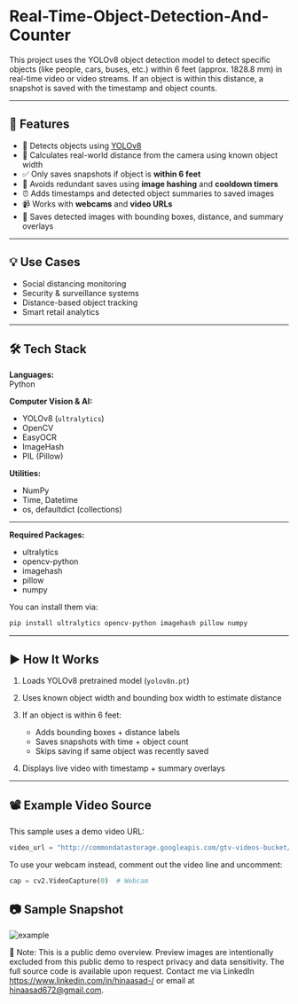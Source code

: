 # Real-Time-Object-Detection-And-Counter


This project uses the YOLOv8 object detection model to detect specific objects (like people, cars, buses, etc.) within 6 feet (approx. 1828.8 mm) in real-time video or video streams. If an object is within this distance, a snapshot is saved with the timestamp and object counts.

---

## 🔧 Features

- 📸 Detects objects using [YOLOv8](https://github.com/ultralytics/ultralytics)
- 🎯 Calculates real-world distance from the camera using known object width
- ✅ Only saves snapshots if object is **within 6 feet**
- 🧠 Avoids redundant saves using **image hashing** and **cooldown timers**
- ⏰ Adds timestamps and detected object summaries to saved images
- 📹 Works with **webcams** and **video URLs**
- 📁 Saves detected images with bounding boxes, distance, and summary overlays

---

## 💡 Use Cases

- Social distancing monitoring  
- Security & surveillance systems  
- Distance-based object tracking  
- Smart retail analytics  

---

## 🛠️ Tech Stack

**Languages:**  
Python

**Computer Vision & AI:**  
- YOLOv8 (`ultralytics`)
- OpenCV
- EasyOCR  
- ImageHash  
- PIL (Pillow)

**Utilities:**  
- NumPy  
- Time, Datetime  
- os, defaultdict (collections)

---



**Required Packages:**

* ultralytics
* opencv-python
* imagehash
* pillow
* numpy

You can install them via:

```bash
pip install ultralytics opencv-python imagehash pillow numpy
```

---

## ▶️ How It Works

1. Loads YOLOv8 pretrained model (`yolov8n.pt`)
2. Uses known object width and bounding box width to estimate distance
3. If an object is within 6 feet:

   * Adds bounding boxes + distance labels
   * Saves snapshots with time + object count
   * Skips saving if same object was recently saved
4. Displays live video with timestamp + summary overlays

---

## 📽️ Example Video Source

This sample uses a demo video URL:

```python
video_url = "http://commondatastorage.googleapis.com/gtv-videos-bucket/sample/ForBiggerEscapes.mp4"
```

To use your webcam instead, comment out the video line and uncomment:

```python
cap = cv2.VideoCapture(0)  # Webcam
```



## 📷 Sample Snapshot

![example](./v1%20saved_images/sample_snapshot.jpg)

🔐 Note: This is a public demo overview. Preview images are intentionally excluded from this public demo to respect privacy and data sensitivity. The full source code is available upon request. Contact me via LinkedIn https://www.linkedin.com/in/hinaasad-/ or email at hinaasad672@gmail.com.


